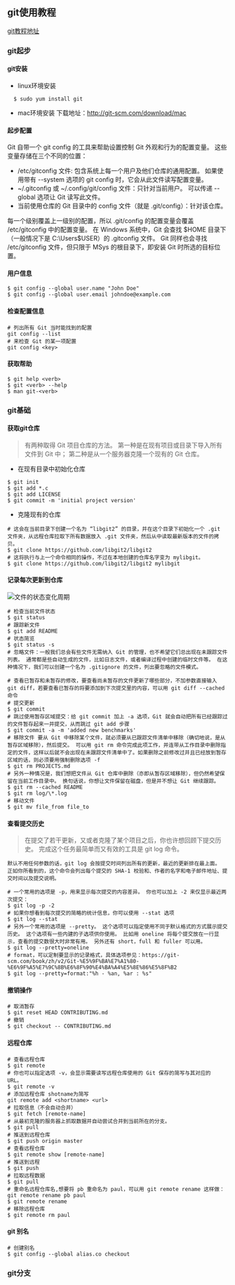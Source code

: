 ## git使用教程
[git教程地址](https://git-scm.com/book/zh/v2)
### git起步
#### git安装
- linux环境安装
```shell
  $ sudo yum install git
```
- mac环境安装
下载地址：http://git-scm.com/download/mac
#### 起步配置
Git 自带一个 git config 的工具来帮助设置控制 Git 外观和行为的配置变量。 这些变量存储在三个不同的位置：
- /etc/gitconfig 文件: 包含系统上每一个用户及他们仓库的通用配置。 如果使用带有 --system 选项的 git config 时，它会从此文件读写配置变量。
- ~/.gitconfig 或 ~/.config/git/config 文件：只针对当前用户。 可以传递 --global 选项让 Git 读写此文件。
- 当前使用仓库的 Git 目录中的 config 文件（就是 .git/config）：针对该仓库。

每一个级别覆盖上一级别的配置，所以 .git/config 的配置变量会覆盖 /etc/gitconfig 中的配置变量。
在 Windows 系统中，Git 会查找 $HOME 目录下（一般情况下是 C:\Users\$USER）的 .gitconfig 文件。 Git 同样也会寻找 /etc/gitconfig 文件，但只限于 MSys 的根目录下，即安装 Git 时所选的目标位置。
#### 用户信息
```shell
$ git config --global user.name "John Doe"
$ git config --global user.email johndoe@example.com
```
#### 检查配置信息
```shell
# 列出所有 Git 当时能找到的配置
git config --list
# 来检查 Git 的某一项配置
git config <key>
```
#### 获取帮助
```shell
$ git help <verb>
$ git <verb> --help
$ man git-<verb>
```
### git基础
#### 获取git仓库
> 有两种取得 Git 项目仓库的方法。 第一种是在现有项目或目录下导入所有文件到 Git 中； 第二种是从一个服务器克隆一个现有的 Git 仓库。
- 在现有目录中初始化仓库
```shell
$ git init
$ git add *.c
$ git add LICENSE
$ git commit -m 'initial project version'
```
- 克隆现有的仓库
```shell
# 这会在当前目录下创建一个名为 “libgit2” 的目录，并在这个目录下初始化一个 .git 文件夹，从远程仓库拉取下所有数据放入 .git 文件夹，然后从中读取最新版本的文件的拷贝。
$ git clone https://github.com/libgit2/libgit2
# 这将执行与上一个命令相同的操作，不过在本地创建的仓库名字变为 mylibgit。
$ git clone https://github.com/libgit2/libgit2 mylibgit
```
#### 记录每次更新到仓库
![文件的状态变化周期](https://git-scm.com/book/en/v2/images/lifecycle.png)
```shell
# 检查当前文件状态
$ git status
# 跟踪新文件
$ git add README
# 状态简览
$ git status -s
# 忽略文件：一般我们总会有些文件无需纳入 Git 的管理，也不希望它们总出现在未跟踪文件列表。 通常都是些自动生成的文件，比如日志文件，或者编译过程中创建的临时文件等。 在这种情况下，我们可以创建一个名为 .gitignore 的文件，列出要忽略的文件模式。

# 查看已暂存和未暂存的修改，要查看尚未暂存的文件更新了哪些部分，不加参数直接输入 git diff，若要查看已暂存的将要添加到下次提交里的内容，可以用 git diff --cached 命令
# 提交更新
$ git commit
# 跳过使用暂存区域提交：给 git commit 加上 -a 选项，Git 就会自动把所有已经跟踪过的文件暂存起来一并提交，从而跳过 git add 步骤
$ git commit -a -m 'added new benchmarks'
# 移除文件 要从 Git 中移除某个文件，就必须要从已跟踪文件清单中移除（确切地说，是从暂存区域移除），然后提交。 可以用 git rm 命令完成此项工作，并连带从工作目录中删除指定的文件，这样以后就不会出现在未跟踪文件清单中了。如果删除之前修改过并且已经放到暂存区域的话，则必须要用强制删除选项 -f
$ git rm PROJECTS.md
# 另外一种情况是，我们想把文件从 Git 仓库中删除（亦即从暂存区域移除），但仍然希望保留在当前工作目录中。 换句话说，你想让文件保留在磁盘，但是并不想让 Git 继续跟踪。
$ git rm --cached README
$ git rm log/\*.log
# 移动文件
$ git mv file_from file_to
```
#### 查看提交历史
> 在提交了若干更新，又或者克隆了某个项目之后，你也许想回顾下提交历史。 完成这个任务最简单而又有效的工具是 git log 命令。

```
默认不用任何参数的话，git log 会按提交时间列出所有的更新，最近的更新排在最上面。 正如你所看到的，这个命令会列出每个提交的 SHA-1 校验和、作者的名字和电子邮件地址、提交时间以及提交说明。
```
```shell
# 一个常用的选项是 -p，用来显示每次提交的内容差异。 你也可以加上 -2 来仅显示最近两次提交：
$ git log -p -2
# 如果你想看到每次提交的简略的统计信息，你可以使用 --stat 选项
$ git log --stat
# 另外一个常用的选项是 --pretty。 这个选项可以指定使用不同于默认格式的方式展示提交历史。 这个选项有一些内建的子选项供你使用。 比如用 oneline 将每个提交放在一行显示，查看的提交数很大时非常有用。 另外还有 short，full 和 fuller 可以用。
$ git log --pretty=oneline
# format，可以定制要显示的记录格式，具体选项参见：https://git-scm.com/book/zh/v2/Git-%E5%9F%BA%E7%A1%80-%E6%9F%A5%E7%9C%8B%E6%8F%90%E4%BA%A4%E5%8E%86%E5%8F%B2
$ git log --pretty=format:"%h - %an, %ar : %s"
```
#### 撤销操作
```shell
# 取消暂存
$ git reset HEAD CONTRIBUTING.md
# 撤销
$ git checkout -- CONTRIBUTING.md
```
#### 远程仓库
```shell
# 查看远程仓库
$ git remote
# 你也可以指定选项 -v，会显示需要读写远程仓库使用的 Git 保存的简写与其对应的 URL。
$ git remote -v
# 添加远程仓库 shotname为简写
git remote add <shortname> <url>
# 拉取信息（不会自动合并）
$ git fetch [remote-name]
# 从最初克隆的服务器上抓取数据并自动尝试合并到当前所在的分支。
$ git pull
# 推送到远程仓库
$ git push origin master
# 查看远程仓库
$ git remote show [remote-name]
# 推送到远程
$ git push
# 拉取远程数据
$ git pull
# 重命名远程仓库名,想要将 pb 重命名为 paul，可以用 git remote rename 这样做：git remote rename pb paul
$ git remote rename
# 移除远程仓库
$ git remote rm paul
```
#### git 别名
```shell
# 创建别名
$ git config --global alias.co checkout
```
### git分支








